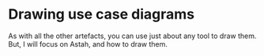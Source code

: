 # Drawing use case diagrams

As with all the other artefacts, you can use just about any tool to draw them. But, I will focus on Astah, and how to draw them.